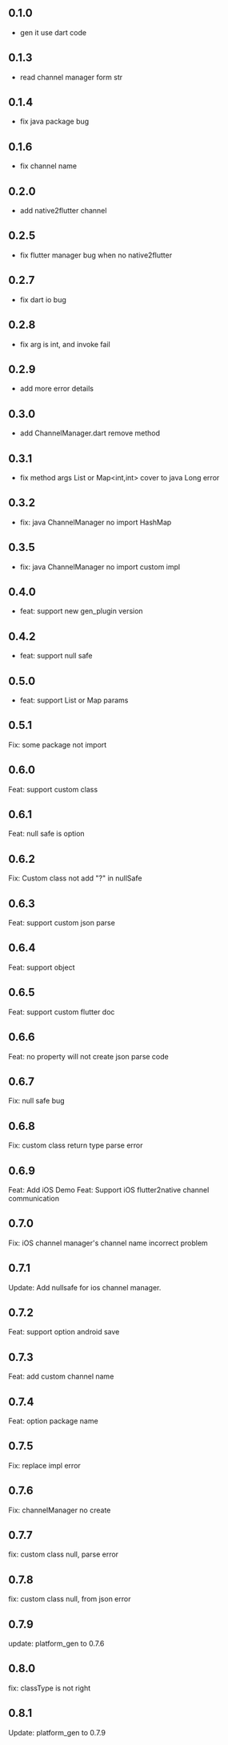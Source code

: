 ## 0.1.0

* gen it use dart code

## 0.1.3

* read channel manager form str

## 0.1.4

* fix java package bug

## 0.1.6

* fix channel name

## 0.2.0

* add  native2flutter channel

## 0.2.5

* fix flutter manager bug when no native2flutter

## 0.2.7

* fix dart io bug

## 0.2.8

* fix arg is int, and invoke fail

## 0.2.9

* add more error details

## 0.3.0

* add ChannelManager.dart remove method

## 0.3.1

* fix method args List<int> or Map<int,int> cover to java Long error

## 0.3.2

* fix:  java ChannelManager no import HashMap

## 0.3.5

* fix:  java ChannelManager no import custom impl

## 0.4.0

* feat: support new gen_plugin version

## 0.4.2

* feat: support null safe

## 0.5.0

* feat: support List or Map params

## 0.5.1

Fix: some package not import

## 0.6.0

Feat: support custom class

## 0.6.1

Feat: null safe is option

## 0.6.2

Fix: Custom class not add "?" in nullSafe

## 0.6.3

Feat: support custom json parse

## 0.6.4

Feat: support object

## 0.6.5

Feat: support custom flutter doc

## 0.6.6

Feat: no property will not create json parse code

## 0.6.7

Fix: null safe bug

## 0.6.8

Fix: custom class return type parse error

## 0.6.9

Feat: Add iOS Demo
Feat: Support iOS flutter2native channel communication

## 0.7.0

Fix: iOS channel manager's channel name incorrect problem

## 0.7.1

Update: Add nullsafe for ios channel manager.

## 0.7.2

Feat: support option android save

## 0.7.3

Feat: add custom channel name

## 0.7.4

Feat: option package name

## 0.7.5

Fix: replace impl error

## 0.7.6

Fix: channelManager no create

## 0.7.7

fix: custom class null, parse error

## 0.7.8

fix: custom class null, from json error

## 0.7.9

update: platform_gen to 0.7.6

## 0.8.0

fix: classType is not right

## 0.8.1

Update: platform_gen to 0.7.9